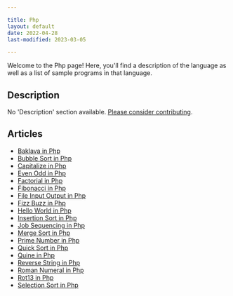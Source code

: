 ```yaml
---

title: Php
layout: default
date: 2022-04-28
last-modified: 2023-03-05

---
```


Welcome to the Php page! Here, you'll find a description of the language as well as a list of sample programs in that language.

## Description

No 'Description' section available. [Please consider contributing](https://github.com/TheRenegadeCoder/sample-programs-website).

## Articles

- [Baklava in Php](https://sampleprograms.io/projects/baklava/php)
- [Bubble Sort in Php](https://sampleprograms.io/projects/bubble-sort/php)
- [Capitalize in Php](https://sampleprograms.io/projects/capitalize/php)
- [Even Odd in Php](https://sampleprograms.io/projects/even-odd/php)
- [Factorial in Php](https://sampleprograms.io/projects/factorial/php)
- [Fibonacci in Php](https://sampleprograms.io/projects/fibonacci/php)
- [File Input Output in Php](https://sampleprograms.io/projects/file-input-output/php)
- [Fizz Buzz in Php](https://sampleprograms.io/projects/fizz-buzz/php)
- [Hello World in Php](https://sampleprograms.io/projects/hello-world/php)
- [Insertion Sort in Php](https://sampleprograms.io/projects/insertion-sort/php)
- [Job Sequencing in Php](https://sampleprograms.io/projects/job-sequencing/php)
- [Merge Sort in Php](https://sampleprograms.io/projects/merge-sort/php)
- [Prime Number in Php](https://sampleprograms.io/projects/prime-number/php)
- [Quick Sort in Php](https://sampleprograms.io/projects/quick-sort/php)
- [Quine in Php](https://sampleprograms.io/projects/quine/php)
- [Reverse String in Php](https://sampleprograms.io/projects/reverse-string/php)
- [Roman Numeral in Php](https://sampleprograms.io/projects/roman-numeral/php)
- [Rot13 in Php](https://sampleprograms.io/projects/rot13/php)
- [Selection Sort in Php](https://sampleprograms.io/projects/selection-sort/php)